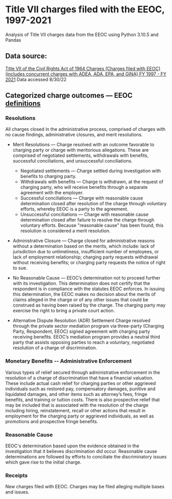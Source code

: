 # Title VII charges filed with the EEOC, 1997-2021 
Analysis of Title VII charges data from the EEOC using Python 3.10.5 and Pandas 

## Data source:
[Title VII of the Civil Rights Act of 1964 Charges (Charges filed with EEOC) (includes concurrent charges with ADEA, ADA, EPA, and GINA) FY 1997 - FY 2021](https://www.eeoc.gov/statistics/title-vii-civil-rights-act-1964-charges-charges-filed-eeoc-includes-concurrent-charges)
Data accessed 8/30/22

## Categorized charge outcomes — EEOC [definitions](https://www.eeoc.gov/statistics/definitions-terms)

### Resolutions
All charges closed in the administrative process, comprised of charges with no cause findings, administrative closures, and merit resolutions.

- Merit Resolutions — Charge resolved with an outcome favorable to charging party or charge with meritorious allegations.  These are comprised of negotiated settlements, withdrawals with benefits, successful conciliations, and unsuccessful conciliations.
    - Negotiated settlements — Charge settled during investigation with benefits to charging party.
    - Withdrawals with benefits — Charge is withdrawn, at the request of charging party, who will receive benefits through a separate agreement with the employer.
  - Successful conciliations — Charge with reasonable cause determination closed after resolution of the charge through voluntary efforts, whereby EEOC is a party to the agreement.
  - Unsuccessful conciliations — Charge with reasonable cause determination closed after failure to resolve the charge through voluntary efforts.  Because "reasonable cause" has been found, this resolution is considered a merit resolution.

- Administrative Closure — Charge closed for administrative reasons without a determination based on the merits, which include: lack of jurisdiction due to untimeliness, insufficient number of employees, or lack of employment relationship; charging party requests withdrawal without receiving benefits; or charging party requests the notice of right to sue.

- No Reasonable Cause — EEOC’s determination not to proceed further with its investigation. This determination does not certify that the respondent is in compliance with the statutes EEOC enforces. In issuing this determination, the EEOC makes no decision about the merits of claims alleged in the charge or of any other issues that could be construed as having been raised by the charge. The charging party may exercise the right to bring a private court action.

- Alternative Dispute Resolution (ADR) Settlement
Charge resolved through the private sector mediation program via three-party (Charging Party, Respondent, EEOC) signed agreement with charging party receiving benefits.  EEOC’s mediation program provides a neutral third party that assists opposing parties to reach a voluntary, negotiated resolution of a charge of discrimination.



### Monetary Benefits -- Administrative Enforcement

Various types of relief secured through administrative enforcement in the resolution of a charge of discrimination that have a financial valuation.  These include actual cash relief for charging parties or other aggrieved individuals such as restored pay, compensatory damages, punitive and liquidated damages, and other items such as attorney’s fees, fringe benefits, and training or tuition costs.  There is also prospective relief that may be included that is associated with the resolution of the charge including hiring, reinstatement, recall or other actions that result in employment for the charging party or aggrieved individuals, as well as promotions and prospective fringe benefits. 





### Reasonable Cause

EEOC's determination based upon the evidence obtained in the investigation that it believes discrimination did occur. Reasonable cause determinations are followed by efforts to conciliate the discriminatory issues which gave rise to the initial charge.

### Receipts

New charges filed with EEOC.  Charges may be filed alleging multiple bases and issues.








